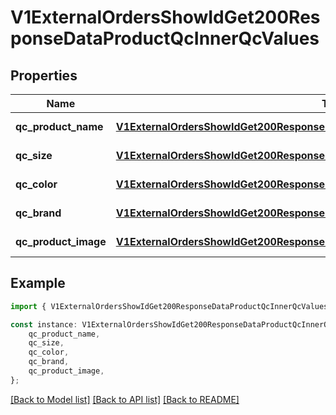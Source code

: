 # V1ExternalOrdersShowIdGet200ResponseDataProductQcInnerQcValues


## Properties

Name | Type | Description | Notes
------------ | ------------- | ------------- | -------------
**qc_product_name** | [**V1ExternalOrdersShowIdGet200ResponseDataProductQcInnerQcValuesQcProductName**](V1ExternalOrdersShowIdGet200ResponseDataProductQcInnerQcValuesQcProductName.md) |  | [default to undefined]
**qc_size** | [**V1ExternalOrdersShowIdGet200ResponseDataProductQcInnerQcValuesQcProductName**](V1ExternalOrdersShowIdGet200ResponseDataProductQcInnerQcValuesQcProductName.md) |  | [default to undefined]
**qc_color** | [**V1ExternalOrdersShowIdGet200ResponseDataProductQcInnerQcValuesQcProductName**](V1ExternalOrdersShowIdGet200ResponseDataProductQcInnerQcValuesQcProductName.md) |  | [default to undefined]
**qc_brand** | [**V1ExternalOrdersShowIdGet200ResponseDataProductQcInnerQcValuesQcProductName**](V1ExternalOrdersShowIdGet200ResponseDataProductQcInnerQcValuesQcProductName.md) |  | [default to undefined]
**qc_product_image** | [**V1ExternalOrdersShowIdGet200ResponseDataProductQcInnerQcValuesQcProductName**](V1ExternalOrdersShowIdGet200ResponseDataProductQcInnerQcValuesQcProductName.md) |  | [default to undefined]

## Example

```typescript
import { V1ExternalOrdersShowIdGet200ResponseDataProductQcInnerQcValues } from './api';

const instance: V1ExternalOrdersShowIdGet200ResponseDataProductQcInnerQcValues = {
    qc_product_name,
    qc_size,
    qc_color,
    qc_brand,
    qc_product_image,
};
```

[[Back to Model list]](../README.md#documentation-for-models) [[Back to API list]](../README.md#documentation-for-api-endpoints) [[Back to README]](../README.md)
